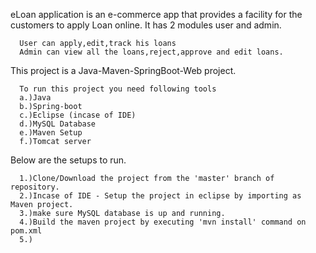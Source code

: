 eLoan application is an e-commerce app that provides a facility for the customers to apply Loan online.
      It has 2 modules user and admin.
      
      User can apply,edit,track his loans
      Admin can view all the loans,reject,approve and edit loans.
This project is a Java-Maven-SpringBoot-Web project.
      
      To run this project you need following tools
      a.)Java
      b.)Spring-boot
      c.)Eclipse (incase of IDE)
      d.)MySQL Database
      e.)Maven Setup
      f.)Tomcat server

Below are the setups to run.
      
      1.)Clone/Download the project from the 'master' branch of repository.
      2.)Incase of IDE - Setup the project in eclipse by importing as Maven project.
      3.)make sure MySQL database is up and running.
      4.)Build the maven project by executing 'mvn install' command on pom.xml
      5.)


